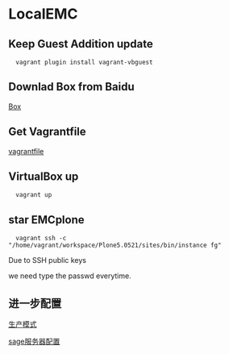 # LocalEMC

## Keep Guest Addition update
      vagrant plugin install vagrant-vbguest

## Downlad Box from Baidu

[Box](https://pan.baidu.com/s/1slIPxfR)

## Get Vagrantfile

[vagrantfile](https://github.com/yanghaa/LocalEMC/releases/download/v1.1/Vagrantfile)

## VirtualBox up
      vagrant up
## star EMCplone
      vagrant ssh -c "/home/vagrant/workspace/Plone5.0521/sites/bin/instance fg"
Due to SSH public keys

we need type the passwd everytime.

## 进一步配置

[生产模式](https://github.com/yanghaa/LocalEMC/blob/master/生产模式.md)

[sage服务器配置](/sage.md)
